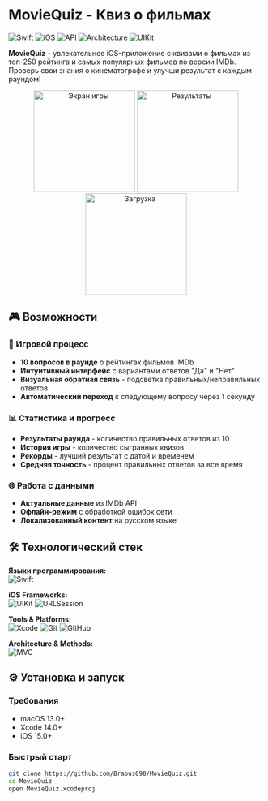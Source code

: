 # MovieQuiz - Квиз о фильмах

![Swift](https://img.shields.io/badge/Swift-5.9-FA7343?logo=swift)
![iOS](https://img.shields.io/badge/iOS-15.0+-lightgrey?logo=apple)
![API](https://img.shields.io/badge/API-IMDb-F5C518?logo=imdb)
![Architecture](https://img.shields.io/badge/Architecture-MVC-blue)
![UIKit](https://img.shields.io/badge/UI-UIControl-2396F3?logo=apple)

**MovieQuiz** - увлекательное iOS-приложение с квизами о фильмах из топ-250 рейтинга и самых популярных фильмов по версии IMDb. Проверь свои знания о кинематографе и улучши результат с каждым раундом!

<p align="center">
  <img src="https://github.com/Brabus098/MovieQuiz/blob/main/Screenshots/game-screen.png?raw=true" width="200" alt="Экран игры">
  <img src="https://github.com/Brabus098/MovieQuiz/blob/main/Screenshots/results-screen.png?raw=true" width="200" alt="Результаты">
  <img src="https://github.com/Brabus098/MovieQuiz/blob/main/Screenshots/loading-screen.png?raw=true" width="200" alt="Загрузка">
</p>

## 🎮 Возможности

### 🎯 Игровой процесс
- **10 вопросов в раунде** о рейтингах фильмов IMDb
- **Интуитивный интерфейс** с вариантами ответов "Да" и "Нет"
- **Визуальная обратная связь** - подсветка правильных/неправильных ответов
- **Автоматический переход** к следующему вопросу через 1 секунду

### 📊 Статистика и прогресс
- **Результаты раунда** - количество правильных ответов из 10
- **История игры** - количество сыгранных квизов
- **Рекорды** - лучший результат с датой и временем
- **Средняя точность** - процент правильных ответов за все время

### 🌐 Работа с данными
- **Актуальные данные** из IMDb API
- **Офлайн-режим** с обработкой ошибок сети
- **Локализованный контент** на русском языке

## 🛠 Технологический стек

**Языки программирования:**  
![Swift](https://img.shields.io/badge/Swift-FA7343?style=for-the-badge&logo=swift&logoColor=white)

**iOS Frameworks:**  
![UIKit](https://img.shields.io/badge/UIKit-2396F3?style=for-the-badge&logo=apple&logoColor=white)
![URLSession](https://img.shields.io/badge/Network-URLSession-1E8CBE?style=for-the-badge&logo=apple)

**Tools & Platforms:**  
![Xcode](https://img.shields.io/badge/Xcode-1575F9?style=for-the-badge&logo=xcode&logoColor=white)
![Git](https://img.shields.io/badge/Git-F05032?style=for-the-badge&logo=git&logoColor=white)
![GitHub](https://img.shields.io/badge/GitHub-181717?style=for-the-badge&logo=github&logoColor=white)

**Architecture & Methods:**  
![MVC](https://img.shields.io/badge/Architecture-MVC-FA7343?style=for-the-badge)

## ⚙️ Установка и запуск

### Требования
- macOS 13.0+
- Xcode 14.0+
- iOS 15.0+

### Быстрый старт

```bash
git clone https://github.com/Brabus098/MovieQuiz.git
cd MovieQuiz
open MovieQuiz.xcodeproj

